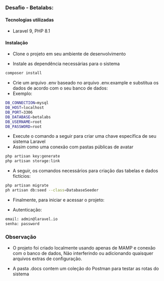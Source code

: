### Desafio - Betalabs:

#### Tecnologias utilizadas

-   Laravel 9, PHP 8.1 

#### Instalação

-   Clone o projeto em seu ambiente de desenvolvimento

-   Instale as dependência necessárias para o sistema

```bash
composer install
```

-   Crie um arquivo .env baseado no arquivo .env.example e substitua os dados de acordo com o seu banco de dados:
-   Exemplo:

```bash
DB_CONNECTION=mysql
DB_HOST=localhost
DB_PORT=3306
DB_DATABASE=betalabs
DB_USERNAME=root
DB_PASSWORD=root
```

-   Execute o comando a seguir para criar uma chave específica de seu sistema Laravel
-   Assim como uma conexão com pastas públicas de avatar

```bash
php artisan key:generate
php artisan storage:link
```

- A seguir, os comandos necessários para criação das tabelas e dados fictícios:

```bash
php artisan migrate
ph artisan db:seed --class=DatabaseSeeder
```

- Finalmente, para iniciar e acessar o projeto:

- Autenticação:
```bash
email: admin@laravel.io
senha: password
```

### Observação

- O projeto foi criado localmente usando apenas de MAMP e conexão com o banco de dados,
Não interferindo ou adicionando quaisquer arquivos extras de configuração.

- A pasta .docs contem um coleção do Postman para testar as rotas do sistema
